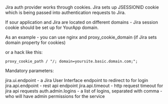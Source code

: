 Jira auth provider works through cookies.
Jira sets up JSESSIONID cookie which is being passed into authentication requests to Jira.

If sour application and Jira are located on different domains - Jira session cookie should be set up for YourApp domain.

As an example - you can use nginx and proxy_cookie_domain (if Jira sets domain property for cookies)

or a hack like this:

    proxy_cookie_path / "/; domain=yoursite.basic.domain.com;";


Mandatory parameters:

jira.ui.endpoint - a Jira User Interface endpoint to redirect to for login
jira.api.endpoint - rest api endpoint
jira.api.timeout - http request timeout for jira api requests
auth.admin.logins - a list of logins, separated with comma - who will have admin permissions for the service